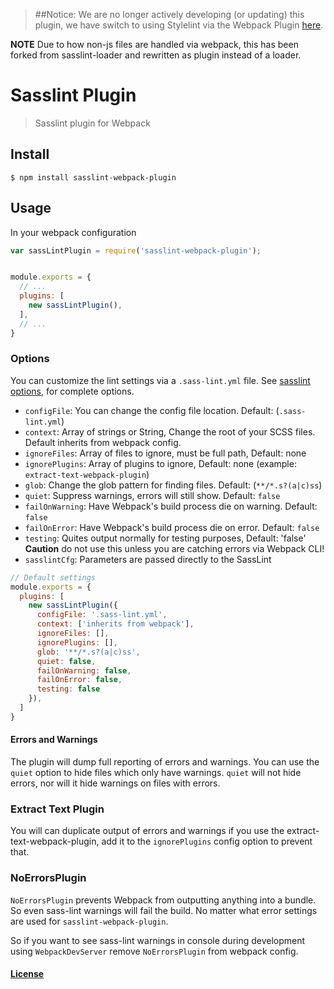 > ##Notice: We are no longer actively developing (or updating) this plugin, we have switch to using Stylelint via the Webpack Plugin [here](https://github.com/vieron/stylelint-webpack-plugin).

**NOTE**
Due to how non-js files are handled via webpack, this has been forked from sasslint-loader and rewritten as plugin instead of a loader.

# Sasslint Plugin

> Sasslint plugin for Webpack

## Install

```console
$ npm install sasslint-webpack-plugin
```

## Usage

In your webpack configuration

```js
var sassLintPlugin = require('sasslint-webpack-plugin');


module.exports = {
  // ...
  plugins: [
    new sassLintPlugin(),
  ],
  // ...
}
```

### Options

You can customize the lint settings via a `.sass-lint.yml` file. See [sasslint options](https://github.com/sasstools/sass-lint/blob/develop/docs/sass-lint.yml), for complete options.

* `configFile`: You can change the config file location. Default: (`.sass-lint.yml`)
* `context`: Array of strings or String, Change the root of your SCSS files. Default inherits from webpack config.
* `ignoreFiles`: Array of files to ignore, must be full path, Default: none
* `ignorePlugins`: Array of plugins to ignore, Default: none (example: `extract-text-webpack-plugin`)
* `glob`: Change the glob pattern for finding files. Default: (`**/*.s?(a|c)ss`)
* `quiet`: Suppress warnings, errors will still show. Default: `false`
* `failOnWarning`: Have Webpack's build process die on warning. Default: `false`
* `failOnError`: Have Webpack's build process die on error. Default: `false`
* `testing`: Quites output normally for testing purposes, Default: 'false' **Caution** do not use this unless you are catching errors via Webpack CLI!
* `sasslintCfg`: Parameters are passed directly to the SassLint

```js
// Default settings
module.exports = {
  plugins: [
    new sassLintPlugin({
      configFile: '.sass-lint.yml',
      context: ['inherits from webpack'],
      ignoreFiles: [],
      ignorePlugins: [],
      glob: '**/*.s?(a|c)ss',
      quiet: false,
      failOnWarning: false,
      failOnError: false,
      testing: false
    }),
  ]
}
```

#### Errors and Warnings

The plugin will dump full reporting of errors and warnings.
You can use the `quiet` option to hide files which only have warnings.
`quiet` will not hide errors, nor will it hide warnings on files with errors.

### Extract Text Plugin

You will can duplicate output of errors and warnings if you use the extract-text-webpack-plugin, add it to the `ignorePlugins` config option to prevent that.

### NoErrorsPlugin

`NoErrorsPlugin` prevents Webpack from outputting anything into a bundle. So even sass-lint warnings
will fail the build. No matter what error settings are used for `sasslint-webpack-plugin`.

So if you want to see sass-lint warnings in console during development using `WebpackDevServer`
remove `NoErrorsPlugin` from webpack config.

#### [License](LICENSE)
